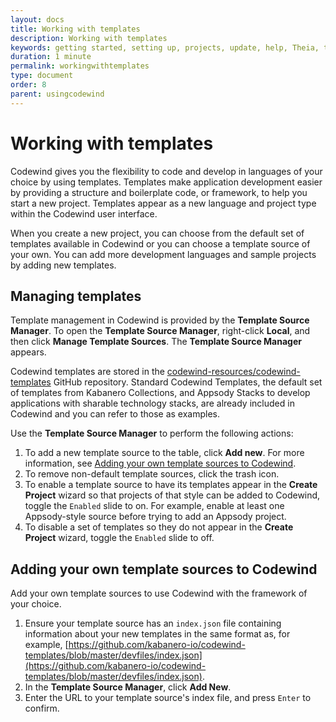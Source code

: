 ```yaml
---
layout: docs
title: Working with templates
description: Working with templates
keywords: getting started, setting up, projects, update, help, Theia, test, edit, Theia editor, using own IDE, empty page, refresh, credentials, default editor, Node.js profiling support, code highlighting, JavaScript file, template source
duration: 1 minute
permalink: workingwithtemplates
type: document
order: 8
parent: usingcodewind
---
```


# Working with templates

Codewind gives you the flexibility to code and develop in languages of your choice by using templates. Templates make application development easier by providing a structure and boilerplate code, or framework, to help you start a new project. Templates appear as a new language and project type within the Codewind user interface. 

When you create a new project, you can choose from the default set of templates available in Codewind or you can choose a template source of your own. You can add more development languages and sample projects by adding new templates. 

## Managing templates

Template management in Codewind is provided by the **Template Source Manager**. To open the **Template Source Manager**, right-click **Local**, and then click **Manage Template Sources**. The **Template Source Manager** appears. 

Codewind templates are stored in the [codewind-resources/codewind-templates](https://github.com/codewind-resources/codewind-templates) GitHub repository. Standard Codewind Templates, the default set of templates from Kabanero Collections, and Appsody Stacks to develop applications with sharable technology stacks, are already included in Codewind and you can refer to those as examples.

Use the **Template Source Manager** to perform the following actions:
1. To add a new template source to the table, click **Add new**. For more information, see [Adding your own template sources to Codewind](#adding-your-own-template-sources-to-codewind).
2. To remove non-default template sources, click the trash icon. 
3. To enable a template source to have its templates appear in the **Create Project** wizard so that projects of that style can be added to Codewind, toggle the `Enabled` slide to on. For example, enable at least one Appsody-style source before trying to add an Appsody project.
4. To disable a set of templates so they do not appear in the **Create Project** wizard, toggle the `Enabled` slide to off.

## Adding your own template sources to Codewind

Add your own template sources to use Codewind with the framework of your choice. 
1. Ensure your template source has an `index.json` file containing information about your new templates in the same format as, for example, [https://github.com/kabanero-io/codewind-templates/blob/master/devfiles/index.json](https://github.com/kabanero-io/codewind-templates/blob/master/devfiles/index.json).
2. In the **Template Source Manager**, click **Add New**.
5. Enter the URL to your template source's index file, and press `Enter` to confirm. 
